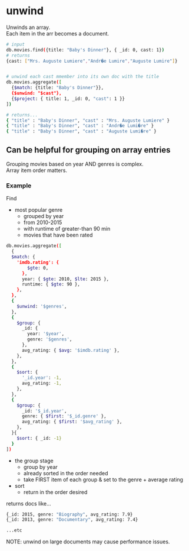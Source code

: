 # unwind

Unwinds an array.  
Each item in the arr becomes a document.

```bash
# input
db.movies.find({title: "Baby's Dinner"}, { _id: 0, cast: 1})
# returns
{cast: ["Mrs. Auguste Lumiere","Andr�e Lumire","Auguste Lumire"]}


# unwind each cast mmember into its own doc with the title
db.movies.aggregate([
  {$match: {title: "Baby's Dinner"}},
  {$unwind: "$cast"},
  {$project: { title: 1, _id: 0, "cast": 1 }}
])

# returns...
{ "title" : "Baby's Dinner", "cast" : "Mrs. Auguste Lumiere" }
{ "title" : "Baby's Dinner", "cast" : "Andr�e Lumi�re" }
{ "title" : "Baby's Dinner", "cast" : "Auguste Lumi�re" }
```

## Can be helpful for grouping on array entries

Grouping movies based on year AND genres is complex.  
Array item order matters.

### Example

Find

- most popular genre
  - grouped by year
  - from 2010-2015
  - with runtime of greater-than 90 min
  - movies that have been rated

```bash
db.movies.aggregate([
  {
  $match: {
    'imdb.rating': {
        $gte: 0,
      },
      year: { $gte: 2010, $lte: 2015 },
      runtime: { $gte: 90 },
    },
  },
  {
    $unwind: '$genres',
  },
  {
    $group: {
      _id: {
        year: '$year',
        genre: '$genres',
      },
      avg_rating: { $avg: '$imdb.rating' },
    },
  },
  {
    $sort: {
      '_id.year': -1,
      avg_rating: -1,
    },
  },
  {
    $group: {
      _id: '$_id.year',
      genre: { $first: '$_id.genre' },
      avg_rating: { $first: '$avg_rating' },
    },
  }{
    $sort: { _id: -1}
  }
])
```

- the group stage
  - group by year
  - already sorted in the order needed
  - take FIRST item of each group & set to the genre + average rating
- sort
  - return in the order desired

returns docs like...

```bash
{_id: 2015, genre: "Biography", avg_rating: 7.9}
{_id: 2013, genre: "Documentary", avg_rating: 7.4}

...etc
```

NOTE: unwind on large documents may cause performance issues.

